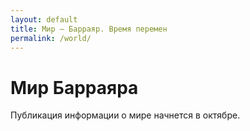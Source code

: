 ```yaml
---
layout: default
title: Мир — Барраяр. Время перемен 
permalink: /world/
---
```


# Мир Барраяра

Публикация информации о мире начнется в октябре.